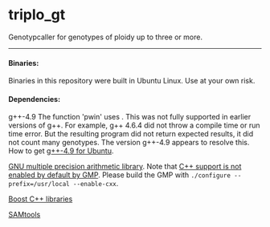 triplo_gt
=========

Genotypcaller for genotypes of ploidy up to three or more.


---

#### Binaries:

Binaries in this repository were built in Ubuntu Linux.  Use at your own risk.


#### Dependencies:

g++-4.9 The function 'pwin' uses <regex>.  This was not fully supported in earlier versions of g++.  For example, g++ 4.6.4 did not throw a compile time or run time error.  But the resulting program did not return expected results, it did not count many genotypes.  The version g++-4.9 appears to resolve this.  How to get 
[g++-4.9 for Ubuntu](http://askubuntu.com/questions/428198/getting-installing-gcc-g-4-9-on-ubuntu).

[GNU multiple precision arithmetic library](https://gmplib.org/).  Note that [C++ support is not enabled by default by GMP](http://stackoverflow.com/a/22803223).  Please build the GMP with `./configure --prefix=/usr/local --enable-cxx`.

[Boost C++ libraries](http://www.boost.org/)

[SAMtools](http://samtools.sourceforge.net/)


